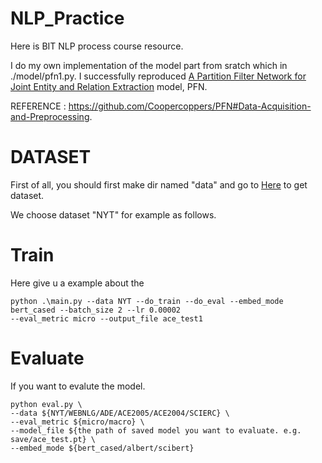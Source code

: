 # NLP_Practice
Here is BIT NLP process course resource. 

I do my own implementation of the model part from sratch which in ./model/pfn1.py. I successfully reproduced [A Partition Filter Network for Joint Entity and Relation Extraction](https://arxiv.org/abs/2108.1220) model, PFN.

REFERENCE : https://github.com/Coopercoppers/PFN#Data-Acquisition-and-Preprocessing.


# DATASET

First of all, you should first make dir named "data" and go to [Here](https://github.com/Coopercoppers/PFN#Data-Acquisition-and-Preprocessing) to get dataset.

We choose dataset "NYT" for example as follows.

# Train
Here give u a example about the 
```
python .\main.py --data NYT --do_train --do_eval --embed_mode bert_cased --batch_size 2 --lr 0.00002 
--eval_metric micro --output_file ace_test1
```

# Evaluate

If you want to evalute the model. 

```
python eval.py \
--data ${NYT/WEBNLG/ADE/ACE2005/ACE2004/SCIERC} \
--eval_metric ${micro/macro} \
--model_file ${the path of saved model you want to evaluate. e.g. save/ace_test.pt} \
--embed_mode ${bert_cased/albert/scibert}
```

